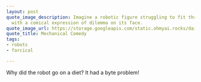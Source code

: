 ```yaml
---
layout: post
quote_image_description: Imagine a robotic figure struggling to fit through a doorway
  with a comical expression of dilemma on its face.
quote_image_url: https://storage.googleapis.com/static.ohmyai.rocks/daily/2024-05-26.jpg
quote_title: Mechanical Comedy
tags:
- robots
- farcical

---
```


Why did the robot go on a diet? It had a byte problem!
